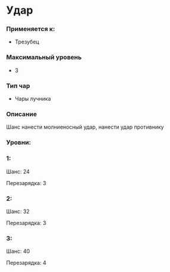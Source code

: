# Удар

### Применяется к:

* Трезубец

### Максимальный уровень&#x20;

* 3

### Тип чар

* Чары лучника

### Описание&#x20;

Шанс нанести молниеносный удар, нанести удар противнику

### Уровни:&#x20;

### 1:&#x20;

Шанс: 24&#x20;

Перезарядка: 3&#x20;

### 2:

Шанс: 32&#x20;

Перезарядка: 3&#x20;

### 3:&#x20;

Шанс: 40

Перезарядка: 4
